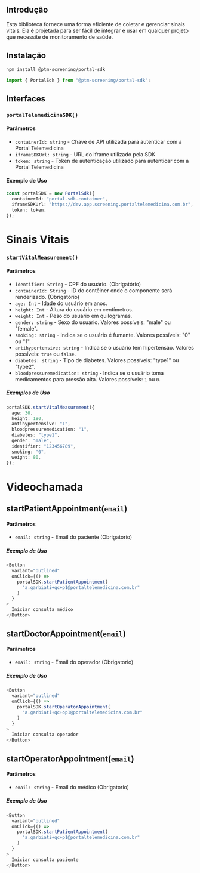 ## Introdução

Esta biblioteca fornece uma forma eficiente de coletar e gerenciar sinais vitais. Ela é projetada para ser fácil de integrar e usar em qualquer projeto que necessite de monitoramento de saúde.

## Instalação

```bash
npm install @ptm-screening/portal-sdk
```

```ts
import { PortalSdk } from "@ptm-screening/portal-sdk";
```

## Interfaces

### `portalTelemedicinaSDK()`

#### Parâmetros

- `containerId: string` - Chave de API utilizada para autenticar com a Portal Telemedicina
- `iframeSDKUrl: string` - URL do iframe utilizado pela SDK
- `token: string` - Token de autenticação utilizado para autenticar com a Portal Telemedicina

#### Exemplo de Uso

```ts
const portalSDK = new PortalSdk({
  containerId: "portal-sdk-container",
  iframeSDKUrl: "https://dev.app.screening.portaltelemedicina.com.br",
  token: token,
});
```

# Sinais Vitais

### `startVitalMeasurement()`

#### Parâmetros

- `identifier: String` - CPF do usuário. (Obrigatório)
- `containerId: String` - ID do contêiner onde o componente será renderizado. (Obrigatório)
- `age: Int` - Idade do usuário em anos.
- `height: Int` - Altura do usuário em centímetros.
- `weight: Int` - Peso do usuário em quilogramas.
- `gender: string` - Sexo do usuário. Valores possíveis: "male" ou "female".
- `smoking: string` - Indica se o usuário é fumante. Valores possíveis: "0" ou "1".
- `antihypertensive: string` - Indica se o usuário tem hipertensão. Valores possíveis: `true` ou `false`.
- `diabetes: string` - Tipo de diabetes. Valores possíveis: "type1" ou "type2".
- `bloodpressuremedication: string` - Indica se o usuário toma medicamentos para pressão alta. Valores possíveis: `1` ou `0`.

##### Exemplos de Uso

```ts
portalSDK.startVitalMeasurement({
  age: 30,
  height: 180,
  antihypertensive: "1",
  bloodpressuremedication: "1",
  diabetes: "type1",
  gender: "male",
  identifier: "123456789",
  smoking: "0",
  weight: 80,
});
```

# Videochamada

## startPatientAppointment(`email`)
#### Parâmetros
- `email: string` - Email do paciente (Obrigatorio)
##### Exemplo de Uso
```ts
<Button
  variant="outlined"
  onClick={() =>
    portalSDK.startPatientAppointment(
      "a.garbiati+qc+p1@portaltelemedicina.com.br"
    )
  }
>
  Iniciar consulta médico
</Button>
```

## startDoctorAppointment(`email`)
#### Parâmetros
- `email: string` - Email do operador (Obrigatorio)
##### Exemplo de Uso
```ts
<Button
  variant="outlined"
  onClick={() =>
    portalSDK.startOperatorAppointment(
      "a.garbiati+qc+op1@portaltelemedicina.com.br"
    )
  }
>
  Iniciar consulta operador
</Button>
```

## startOperatorAppointment(`email`)
#### Parâmetros
- `email: string` - Email do médico (Obrigatorio)
##### Exemplo de Uso
```ts
<Button
  variant="outlined"
  onClick={() =>
    portalSDK.startPatientAppointment(
      "a.garbiati+qc+p1@portaltelemedicina.com.br"
    )
  }
>
  Iniciar consulta paciente
</Button>
```
